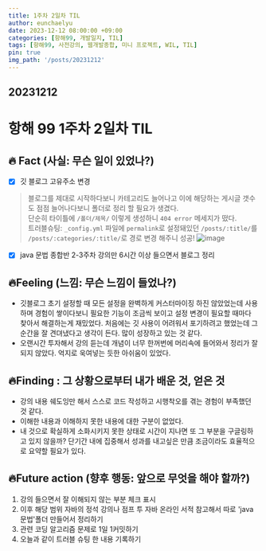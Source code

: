 ```yaml
---
title: 1주차 2일차 TIL
author: eunchaelyu
date: 2023-12-12 08:00:00 +09:00
categories: [항해99, 개발일지, TIL]
tags: [항해99, 사전강의, 웹개발종합, 미니 프로젝트, WIL, TIL]
pin: true
img_path: '/posts/20231212'
---
```


## 20231212
# 항해 99 1주차 2일차 TIL         
## 🔥 Fact (사실: 무슨 일이 있었나?)    

- [x] 깃 블로그 고유주소 변경
> 블로그를 제대로 시작하다보니 카테고리도 늘어나고 이에 해당하는 게시글 갯수도 점점 늘어나다보니 폴더로 정리 할 필요가 생겼다.    \
> 단순히 타이틀에 ``/폴더/제목/`` 이렇게 생성하니 ``404 error`` 메세지가 떴다.     \
> 트러블슈팅: ``_config.yml`` 파일에 ``permalink``로 설정돼있던 ``/posts/:title/``를 ``/posts/:categories/:title/``로 경로 변경 해주니 성공!
![image](https://github.com/eunchaelyu/eunchaelyu.github.io/assets/119996957/213747e2-5f31-4c3b-bf3a-ddc96090dc13)    

- [x] java 문법 종합반 2-3주차 강의만 6시간 이상 들으면서 블로그 정리 

## 🔥Feeling (느낌: 무슨 느낌이 들었나?)
- 깃블로그 초기 설정할 때 모든 설정을 완벽하게 커스터마이징 하진 않았었는데 사용하며 경험이 쌓이다보니 필요한 기능이 조금씩 보이고 설정 변경이 필요할 때마다 찾아서 해결하는게 재밌었다. 처음에는 깃 사용이 어려워서 포기하려고 했었는데 그 순간을 잘 견뎌냈다고 생각이 든다. 많이 성장하고 있는 것 같다.
- 오랜시간 투자해서 강의 듣는데 개념이 너무 한꺼번에 머리속에 들어와서 정리가 잘 되지 않았다. 억지로 욱여넣는 듯한 아쉬움이 있었다.  
 
## 🔥Finding : 그 상황으로부터 내가 배운 것, 얻은 것    
- 강의 내용 쉐도잉만 해서 스스로 코드 작성하고 시행착오를 겪는 경험이 부족했던 것 같다.
- 이해한 내용과 이해하지 못한 내용에 대한 구분이 없었다.
- 내 것으로 확실하게 소화시키지 못한 상태로 시간이 지나면 또 그 부분을 구글링하고 있지 않을까? 
단기간 내에 집중해서 성과를 내고싶은 만큼 조금이라도 효율적으로 요약할 필요가 있다.

## 🔥Future action (향후 행동: 앞으로 무엇을 해야 할까?)   
  1. 강의 들으면서 잘 이해되지 않는 부분 체크 표시 
  2. 이후 해당 범위 자바의 정석 강의나 점프 투 자바 온라인 서적 참고해서 따로 'java문법'폴더 만들어서 정리하기 
  3. 관련 코딩 알고리즘 문제로 1일 1커밋하기
  4. 오늘과 같이 트러블 슈팅 한 내용 기록하기 



